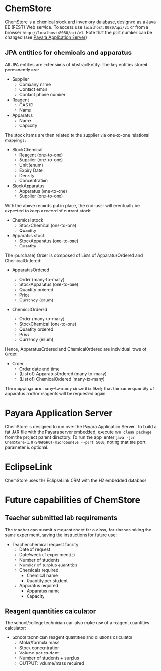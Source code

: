 # ChemStore

ChemStore is a chemical stock and inventory database, designed as a Java EE (REST) Web service. To access use
`localhost:8080/api/v1` or from a browser `http://localhost:8080/api/v1`. Note that the port number can be changed (see
[Payara Application Server](#Payara))

## JPA entities for chemicals and apparatus

All JPA entities are extensions of AbstractEntity. The key entities stored permanently are:

+ Supplier
    + Company name
    + Contact email
    + Contact phone number
+ Reagent
    + CAS ID
    + Name
+ Apparatus
    + Name
    + Capacity
  
The stock items are then related to the supplier via one-to-one relational mappings:

+ StockChemical
    + Reagent (one-to-one)
    + Supplier (one-to-one)
    + Unit (enum)
    + Expiry Date
    + Density
    + Concentration
+ StockApparatus
    + Apparatus (one-to-one)
    + Supplier (one-to-one)
  
With the above records put in place, the end-user will eventually be expected to keep a record of current stock:

+ Chemical stock
    - StockChemical (one-to-one)
    - Quantity
+ Apparatus stock
    - StockApparatus (one-to-one)
    - Quantity

The (purchase) Order is composed of Lists of ApparatusOrdered and ChemicalOrdered:

+ ApparatusOrdered
  - Order (many-to-many)
  - StockApparatus (one-to-one)
  - Quantity ordered
  - Price
  - Currency (enum)

+ ChemicalOrdered
  - Order (many-to-many)
  - StockChemical (one-to-one)
  - Quantity ordered
  - Price
  - Currency (enum)

Hence, ApparatusOrdered and ChemicalOrdered are individual rows of Order:

+ Order
  - Order date and time
  - (List of) ApparatusOrdered (many-to-many)
  - (List of) ChemicalOrdered (many-to-many)
  
The mappings are many-to-many since it is likely that the same quantity of apparatus and/or reagents will be requested again.


# <a id="Payara"></a> Payara Application Server

ChemStore is designed to run over the Payara Application Server. To build a fat JAR file with the Payara server embedded, 
execute `mvn clean package` from the project parent directory. To run the app, enter `java -jar ChemStore-1.0-SNAPSHOT-microbundle --port 5000`, noting
 that the port parameter is optional.

# EclipseLink

ChemStore uses the EclipseLink ORM with the H2 embedded database.

# Future capabilities of ChemStore

## Teacher submitted lab requirements

The teacher can submit a request sheet for a class, for classes taking the same experiment, saving the instructions for
future use:

+ Teacher chemical request facility
    - Date of request
    - Date/week of experiment(s)
    - Number of students
    - Number of surplus quantities
    - Chemicals required
        + Chemical name
        + Quantity per student
    - Apparatus required
        + Apparatus name
        + Capacity

## Reagent quantities calculator

The school/college technician can also make use of a reagent quantities calculator:

+ School technician reagent quantities and dilutions calculator
  - Molar/formula mass
  - Stock concentration
  - Volume per student
  - Number of students + surplus
  - OUTPUT: volume/mass required